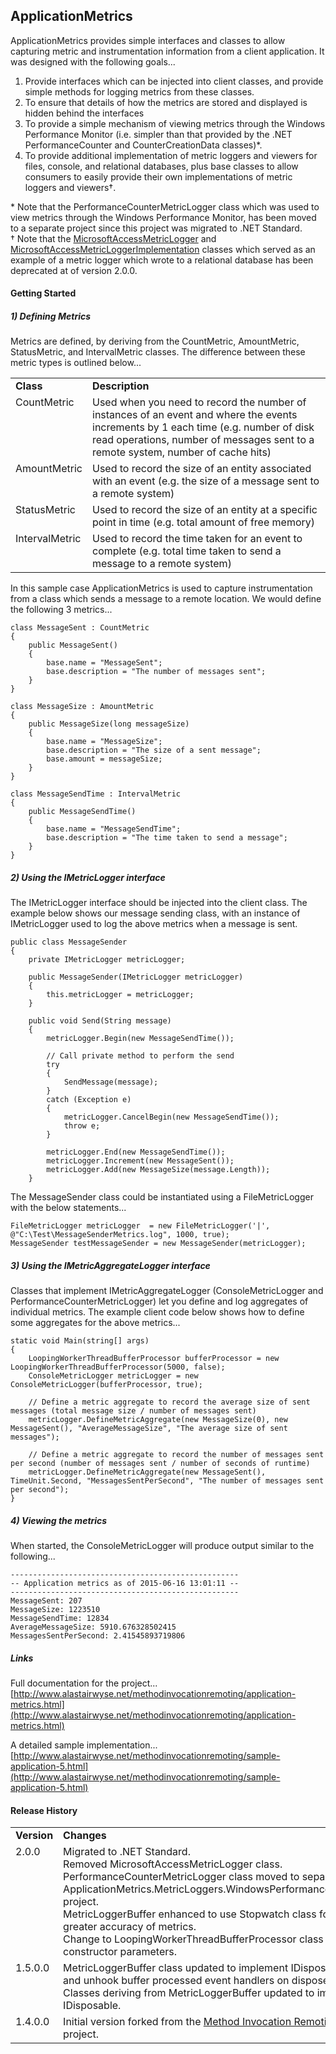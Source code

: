 ApplicationMetrics
---
ApplicationMetrics provides simple interfaces and classes to allow capturing metric and instrumentation information from a client application.  It was designed with the following goals...

1. Provide interfaces which can be injected into client classes, and provide simple methods for logging metrics from these classes.
2. To ensure that details of how the metrics are stored and displayed is hidden behind the interfaces
3. To provide a simple mechanism of viewing metrics through the Windows Performance Monitor (i.e. simpler than that provided by the .NET PerformanceCounter and CounterCreationData classes)\*.
4. To provide additional implementation of metric loggers and viewers for files, console, and relational databases, plus base classes to allow consumers to easily provide their own implementations of metric loggers and viewers†.

\* Note that the PerformanceCounterMetricLogger class which was used to view metrics through the Windows Performance Monitor, has been moved to a separate project since this project was migrated to .NET Standard.  
† Note that the [MicrosoftAccessMetricLogger](https://github.com/alastairwyse/ApplicationMetrics/blob/1.5.0.0/ApplicationMetrics/MicrosoftAccessMetricLogger.cs) and [MicrosoftAccessMetricLoggerImplementation](https://github.com/alastairwyse/ApplicationMetrics/blob/1.5.0.0/ApplicationMetrics/MicrosoftAccessMetricLoggerImplementation.cs) classes which served as an example of a metric logger which wrote to a relational database has been deprecated at of version 2.0.0.

#### Getting Started

##### 1) Defining Metrics
Metrics are defined, by deriving from the CountMetric, AmountMetric, StatusMetric, and IntervalMetric classes.  The difference between these metric types is outlined below...

<table>
  <tr>
    <td><b>Class</b></td>
    <td><b>Description</b></td>
  </tr>
  <tr>
    <td valign="top">CountMetric</td>
    <td>Used when you need to record the number of instances of an event and where the events increments by 1 each time (e.g. number of disk read operations, number of messages sent to a remote system, number of cache hits)</td>
  </tr>
  <tr>
    <td valign="top">AmountMetric</td>
    <td>Used to record the size of an entity associated with an event (e.g. the size of a message sent to a remote system)</td>
  </tr>
  <tr>
    <td valign="top">StatusMetric</td>
    <td>Used to record the size of an entity at a specific point in time (e.g. total amount of free memory)</td>
  </tr>
  <tr>
    <td valign="top">IntervalMetric</td>
    <td>Used to record the time taken for an event to complete (e.g. total time taken to send a message to a remote system)</td>
  </tr>
</table>

In this sample case ApplicationMetrics is used to capture instrumentation from a class which sends a message to a remote location.  We would define the following 3 metrics...

    class MessageSent : CountMetric
    {
        public MessageSent()
        {
            base.name = "MessageSent";
            base.description = "The number of messages sent";
        }
    }
    
    class MessageSize : AmountMetric
    {
        public MessageSize(long messageSize)
        {
            base.name = "MessageSize";
            base.description = "The size of a sent message";
            base.amount = messageSize;
        }
    }
    
    class MessageSendTime : IntervalMetric
    {
        public MessageSendTime()
        {
            base.name = "MessageSendTime";
            base.description = "The time taken to send a message";
        }
    }

##### 2) Using the IMetricLogger interface
The IMetricLogger interface should be injected into the client class.  The example below shows our message sending class, with an instance of IMetricLogger used to log the above metrics when a message is sent.

    public class MessageSender
    {
        private IMetricLogger metricLogger;
    
        public MessageSender(IMetricLogger metricLogger)
        {
            this.metricLogger = metricLogger;
        }
    
        public void Send(String message)
        {
            metricLogger.Begin(new MessageSendTime());
    
            // Call private method to perform the send
            try
            {
                SendMessage(message);
            }
            catch (Exception e)
            {
                metricLogger.CancelBegin(new MessageSendTime());
                throw e;
            }

            metricLogger.End(new MessageSendTime());
            metricLogger.Increment(new MessageSent());
            metricLogger.Add(new MessageSize(message.Length));
        }

The MessageSender class could be instantiated using a FileMetricLogger with the below statements...

    FileMetricLogger metricLogger  = new FileMetricLogger('|', @"C:\Test\MessageSenderMetrics.log", 1000, true);
    MessageSender testMessageSender = new MessageSender(metricLogger);

##### 3) Using the IMetricAggregateLogger interface
Classes that implement IMetricAggregateLogger (ConsoleMetricLogger and PerformanceCounterMetricLogger) let you define and log aggregates of individual metrics.  The example client code below shows how to define some aggregates for the above metrics...

    static void Main(string[] args)
    {
        LoopingWorkerThreadBufferProcessor bufferProcessor = new LoopingWorkerThreadBufferProcessor(5000, false);
        ConsoleMetricLogger metricLogger = new ConsoleMetricLogger(bufferProcessor, true);
    
        // Define a metric aggregate to record the average size of sent messages (total message size / number of messages sent)
        metricLogger.DefineMetricAggregate(new MessageSize(0), new MessageSent(), "AverageMessageSize", "The average size of sent messages");
    
        // Define a metric aggregate to record the number of messages sent per second (number of messages sent / number of seconds of runtime)
        metricLogger.DefineMetricAggregate(new MessageSent(), TimeUnit.Second, "MessagesSentPerSecond", "The number of messages sent per second");
    }

##### 4) Viewing the metrics
When started, the ConsoleMetricLogger will produce output similar to the following...

    ---------------------------------------------------
    -- Application metrics as of 2015-06-16 13:01:11 --
    ---------------------------------------------------
    MessageSent: 207
    MessageSize: 1223510
    MessageSendTime: 12834
    AverageMessageSize: 5910.676328502415
    MessagesSentPerSecond: 2.41545893719806

##### Links
Full documentation for the project...<br>
[http://www.alastairwyse.net/methodinvocationremoting/application-metrics.html](http://www.alastairwyse.net/methodinvocationremoting/application-metrics.html)

A detailed sample implementation...<br>
[http://www.alastairwyse.net/methodinvocationremoting/sample-application-5.html](http://www.alastairwyse.net/methodinvocationremoting/sample-application-5.html)

#### Release History

<table>
  <tr>
    <td><b>Version</b></td>
    <td><b>Changes</b></td>
  </tr>
  <tr>
    <td valign="top">2.0.0</td>
    <td>
      Migrated to .NET Standard.<br />
      Removed MicrosoftAccessMetricLogger class.<br />
      PerformanceCounterMetricLogger class moved to separate ApplicationMetrics.MetricLoggers.WindowsPerformanceCounter project.<br />
      MetricLoggerBuffer enhanced to use Stopwatch class for greater accuracy of metrics.<br />
      Change to LoopingWorkerThreadBufferProcessor class constructor parameters.<br />
    </td>
  </tr>
  <tr>
    <td valign="top">1.5.0.0</td>
    <td>
      MetricLoggerBuffer class updated to implement IDisposable, and unhook buffer processed event handlers on dispose.<br />
      Classes deriving from MetricLoggerBuffer updated to implement IDisposable.
    </td>
  </tr>
  <tr>
    <td valign="top">1.4.0.0</td>
    <td>
      Initial version forked from the <a href="http://www.alastairwyse.net/methodinvocationremoting/">Method Invocation Remoting</a> project.
    </td>
  </tr>
</table>